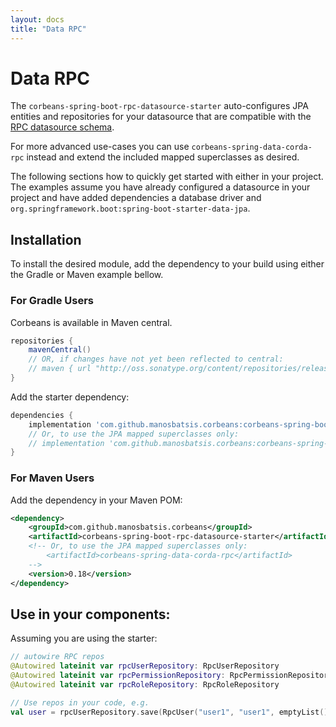 ```yaml
---
layout: docs
title: "Data RPC"
---
```


# Data RPC

The `corbeans-spring-boot-rpc-datasource-starter` auto-configures JPA entities and repositories 
for your datasource that are compatible with the  
[RPC datasource schema](https://docs.corda.net/clientrpc.html?highlight=rpc#rpc-security-management).
 
For more advanced use-cases you can use `corbeans-spring-data-corda-rpc` instead and extend the included 
mapped superclasses as desired.

The following sections how to quickly get started with either in your project. The examples assume you have already 
configured a datasource in your project and have added dependencies a database driver and `org.springframework.boot:spring-boot-starter-data-jpa`.

## Installation

To install the desired module, add the dependency to your build  using either the Gradle or Maven example bellow.


### For Gradle Users

Corbeans is available in Maven central.

```groovy
repositories {
	mavenCentral()
	// OR, if changes have not yet been reflected to central:
	// maven { url "http://oss.sonatype.org/content/repositories/releases/" }
}
```

Add the starter dependency:

```groovy
dependencies {
	implementation 'com.github.manosbatsis.corbeans:corbeans-spring-boot-rpc-datasource-starter:0.18'
	// Or, to use the JPA mapped superclasses only:
	// implementation 'com.github.manosbatsis.corbeans:corbeans-spring-data-corda-rpc:0.18'
}
```

### For Maven Users

Add the dependency in your Maven POM:


```xml
<dependency>
	<groupId>com.github.manosbatsis.corbeans</groupId>
	<artifactId>corbeans-spring-boot-rpc-datasource-starter</artifactId>
	<!-- Or, to use the JPA mapped superclasses only:
		<artifactId>corbeans-spring-data-corda-rpc</artifactId>
	-->
	<version>0.18</version>
</dependency>
```


## Use in your components:

Assuming you are using the starter:

```kotlin
// autowire RPC repos
@Autowired lateinit var rpcUserRepository: RpcUserRepository
@Autowired lateinit var rpcPermissionRepository: RpcPermissionRepository
@Autowired lateinit var rpcRoleRepository: RpcRoleRepository

// Use repos in your code, e.g.
val user = rpcUserRepository.save(RpcUser("user1", "user1", emptyList()))
```